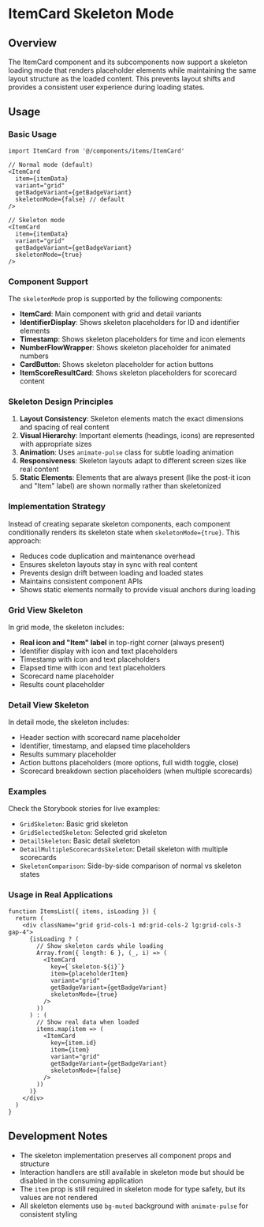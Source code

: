 # ItemCard Skeleton Mode

## Overview

The ItemCard component and its subcomponents now support a skeleton loading mode that renders placeholder elements while maintaining the same layout structure as the loaded content. This prevents layout shifts and provides a consistent user experience during loading states.

## Usage

### Basic Usage

```tsx
import ItemCard from '@/components/items/ItemCard'

// Normal mode (default)
<ItemCard
  item={itemData}
  variant="grid"
  getBadgeVariant={getBadgeVariant}
  skeletonMode={false} // default
/>

// Skeleton mode
<ItemCard
  item={itemData}
  variant="grid" 
  getBadgeVariant={getBadgeVariant}
  skeletonMode={true}
/>
```

### Component Support

The `skeletonMode` prop is supported by the following components:

- **ItemCard**: Main component with grid and detail variants
- **IdentifierDisplay**: Shows skeleton placeholders for ID and identifier elements
- **Timestamp**: Shows skeleton placeholders for time and icon elements
- **NumberFlowWrapper**: Shows skeleton placeholder for animated numbers
- **CardButton**: Shows skeleton placeholder for action buttons
- **ItemScoreResultCard**: Shows skeleton placeholders for scorecard content

### Skeleton Design Principles

1. **Layout Consistency**: Skeleton elements match the exact dimensions and spacing of real content
2. **Visual Hierarchy**: Important elements (headings, icons) are represented with appropriate sizes
3. **Animation**: Uses `animate-pulse` class for subtle loading animation
4. **Responsiveness**: Skeleton layouts adapt to different screen sizes like real content
5. **Static Elements**: Elements that are always present (like the post-it icon and "Item" label) are shown normally rather than skeletonized

### Implementation Strategy

Instead of creating separate skeleton components, each component conditionally renders its skeleton state when `skeletonMode={true}`. This approach:

- Reduces code duplication and maintenance overhead
- Ensures skeleton layouts stay in sync with real content
- Prevents design drift between loading and loaded states
- Maintains consistent component APIs
- Shows static elements normally to provide visual anchors during loading

### Grid View Skeleton

In grid mode, the skeleton includes:
- **Real icon and "Item" label** in top-right corner (always present)
- Identifier display with icon and text placeholders
- Timestamp with icon and text placeholders  
- Elapsed time with icon and text placeholders
- Scorecard name placeholder
- Results count placeholder

### Detail View Skeleton

In detail mode, the skeleton includes:
- Header section with scorecard name placeholder
- Identifier, timestamp, and elapsed time placeholders
- Results summary placeholder
- Action buttons placeholders (more options, full width toggle, close)
- Scorecard breakdown section placeholders (when multiple scorecards)

### Examples

Check the Storybook stories for live examples:

- `GridSkeleton`: Basic grid skeleton
- `GridSelectedSkeleton`: Selected grid skeleton
- `DetailSkeleton`: Basic detail skeleton
- `DetailMultipleScorecardsSkeleton`: Detail skeleton with multiple scorecards
- `SkeletonComparison`: Side-by-side comparison of normal vs skeleton states

### Usage in Real Applications

```tsx
function ItemsList({ items, isLoading }) {
  return (
    <div className="grid grid-cols-1 md:grid-cols-2 lg:grid-cols-3 gap-4">
      {isLoading ? (
        // Show skeleton cards while loading
        Array.from({ length: 6 }, (_, i) => (
          <ItemCard
            key={`skeleton-${i}`}
            item={placeholderItem}
            variant="grid"
            getBadgeVariant={getBadgeVariant}
            skeletonMode={true}
          />
        ))
      ) : (
        // Show real data when loaded
        items.map(item => (
          <ItemCard
            key={item.id}
            item={item}
            variant="grid"
            getBadgeVariant={getBadgeVariant}
            skeletonMode={false}
          />
        ))
      )}
    </div>
  )
}
```

## Development Notes

- The skeleton implementation preserves all component props and structure
- Interaction handlers are still available in skeleton mode but should be disabled in the consuming application
- The `item` prop is still required in skeleton mode for type safety, but its values are not rendered
- All skeleton elements use `bg-muted` background with `animate-pulse` for consistent styling 